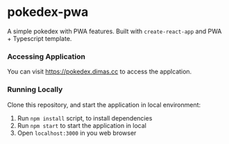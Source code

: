 # pokedex-pwa
A simple pokedex with PWA features. Built with `create-react-app` and PWA + Typescript template.

### Accessing Application
You can visit https://pokedex.dimas.cc to access the applcation.

### Running Locally
Clone this repository, and start the application in local environment:

1. Run `npm install` script, to install dependencies
2. Run `npm start` to start the application in local
3. Open `localhost:3000` in you web browser
